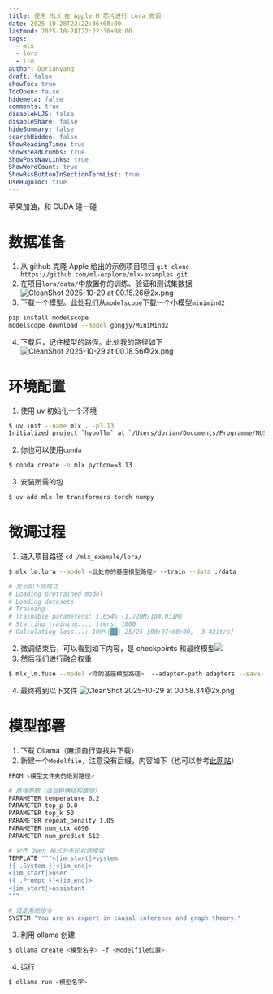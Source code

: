 ```yaml
---
title: 使用 MLX 在 Apple M 芯片进行 Lora 微调
date: 2025-10-28T22:22:36+08:00
lastmod: 2025-10-28T22:22:36+08:00
tags:
  - mlx
  - lora
  - llm
author: Dorianyang
draft: false
showToc: true
TocOpen: false
hidemeta: false
comments: true
disableHLJS: false
disableShare: false
hideSummary: false
searchHidden: false
ShowReadingTime: true
ShowBreadCrumbs: true
ShowPostNavLinks: true
ShowWordCount: true
ShowRssButtonInSectionTermList: true
UseHugoToc: true
---
```

苹果加油，和 CUDA 碰一碰
# 数据准备
1. 从 github 克隆 Apple 给出的示例项目项目
   `git clone https://github.com/ml-explore/mlx-examples.git`
2. 在项目`lora/data/`中放置你的训练、验证和测试集数据![CleanShot 2025-10-29 at 00.15.26@2x.png](https://s2.loli.net/2025/10/29/lpLI4gCXmvcq1Uk.png)
3. 下载一个模型。此处我们从`modelscope`下载一个小模型`minimind2`
```zsh
pip install modelscope
modelscope download --model gongjy/MiniMind2
```
4. 下载后，记住模型的路径。此处我的路径如下![CleanShot 2025-10-29 at 00.18.56@2x.png](https://s2.loli.net/2025/10/29/AMzUcXeZ1dSrPIG.png)
# 环境配置
1. 使用 uv 初始化一个环境
```zsh
$ uv init --name mlx . -p3.13 
Initialized project `hypollm` at `/Users/dorian/Documents/Programme/NUS311/model_test`
```
2. 你也可以使用`conda`
```zsh
$ conda create -n mlx python==3.13
```
3. 安装所需的包
```zsh
$ uv add mlx-lm transformers torch numpy
```
# 微调过程
 1. 进入项目路径 `cd /mlx_example/lora/`
```zsh
$ mlx_lm.lora --model <此处你的基座模型路径> --train --data ./data

# 显示如下则成功
# Loading pretrained model
# Loading datasets
# Training
# Trainable parameters: 1.654% (1.720M/104.031M)
# Starting training..., iters: 1000
# Calculating loss...: 100%|██| 25/25 [00:07<00:00,  3.42it/s]
```
2. 微调结束后，可以看到如下内容，是 checkpoints 和最终模型![](https://s2.loli.net/2025/10/29/Uar8DLKH2n7yJ4Z.png)
3. 然后我们进行融合权重
```zsh
$ mlx_lm.fuse --model <你的基座模型路径>  --adapter-path adapters --save-path <你的模型名字>
```
4. 最终得到以下文件
   ![CleanShot 2025-10-29 at 00.58.34@2x.png](https://s2.loli.net/2025/10/29/5EnOx71WZsXofmz.png)
# 模型部署
1. 下载 Ollama（麻烦自行查找并下载）
2. 新建一个`Modelfile`，注意没有后缀，内容如下（也可以参考[此网站](https://www.llamafactory.cn/ollama-docs/modelfile.html)）
```zsh
FROM <模型文件夹的绝对路径>

# 推理参数（适合精确结构推理）
PARAMETER temperature 0.2
PARAMETER top_p 0.8
PARAMETER top_k 50
PARAMETER repeat_penalty 1.05
PARAMETER num_ctx 4096
PARAMETER num_predict 512

# 对齐 Qwen 格式的多轮对话模版
TEMPLATE """<|im_start|>system
{{ .System }}<|im_end|>
<|im_start|>user
{{ .Prompt }}<|im_end|>
<|im_start|>assistant
"""

# 设定系统指令
SYSTEM "You are an expert in causal inference and graph theory."
```
3. 利用 ollama 创建
```zsh
$ ollama create <模型名字> -f <Modelfile位置>
```
4. 运行
```zsh
$ ollama run <模型名字>
```